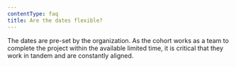 ```yaml
---
contentType: faq
title: Are the dates flexible?
---
```

The dates are pre-set by the organization. As the cohort works as a team to complete the project within the available limited time, it is critical that they work in tandem and are constantly aligned.